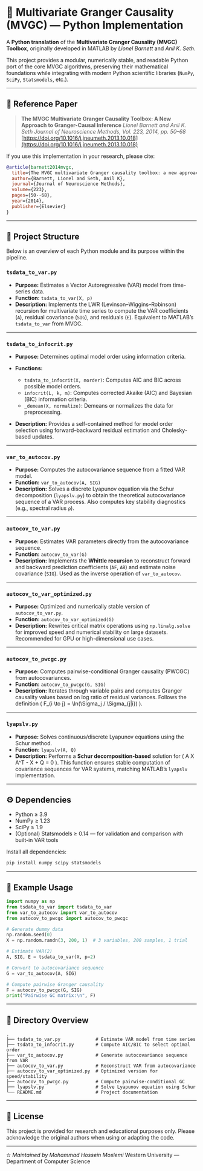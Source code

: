 <!-- # Granger-Causality

Python implementation of the **Multivariate Granger Causality (MVGC) Toolbox**.

This project provides a Python translation of the original MATLAB toolbox introduced in the following paper:

> **The MVGC Multivariate Granger Causality Toolbox: A New Approach to Granger-Causal Inference**  
> *Lionel Barnett and Anil K. Seth*  
> *Journal of Neuroscience Methods, Vol. 223, 2014, pp. 50–68*  
> [https://doi.org/10.1016/j.jneumeth.2013.10.018](https://doi.org/10.1016/j.jneumeth.2013.10.018)

### Reference
If you use this implementation in your research, please cite:
```bibtex
@article{barnett2014mvgc,
  title   = {The MVGC multivariate Granger causality toolbox: a new approach to Granger-causal inference},
  author  = {Barnett, Lionel and Seth, Anil K},
  journal = {Journal of Neuroscience Methods},
  volume  = {223},
  pages   = {50--68},
  year    = {2014},
  publisher = {Elsevier}
}
```

### Notes
- The original MATLAB version can be found on [Lionel Barnett’s website](https://users.sussex.ac.uk/~lionelb/).
- This Python version aims to preserve the core logic and functionality while improving readability and integration with modern scientific Python libraries (`numpy`, `scipy`, `statsmodels`, etc.). -->



# 🧠 Multivariate Granger Causality (MVGC) — Python Implementation

A **Python translation** of the **Multivariate Granger Causality (MVGC) Toolbox**, originally developed in MATLAB by *Lionel Barnett* and *Anil K. Seth*.

This project provides a modular, numerically stable, and readable Python port of the core MVGC algorithms, preserving their mathematical foundations while integrating with modern Python scientific libraries (`NumPy`, `SciPy`, `Statsmodels`, etc.).

---

## 📘 Reference Paper

> **The MVGC Multivariate Granger Causality Toolbox: A New Approach to Granger-Causal Inference**
> *Lionel Barnett and Anil K. Seth*
> *Journal of Neuroscience Methods, Vol. 223, 2014, pp. 50–68*
> [https://doi.org/10.1016/j.jneumeth.2013.10.018](https://doi.org/10.1016/j.jneumeth.2013.10.018)

If you use this implementation in your research, please cite:

```bibtex
@article{barnett2014mvgc,
  title={The MVGC multivariate Granger causality toolbox: a new approach to Granger-causal inference},
  author={Barnett, Lionel and Seth, Anil K},
  journal={Journal of Neuroscience Methods},
  volume={223},
  pages={50--68},
  year={2014},
  publisher={Elsevier}
}
```

---

## 🧩 Project Structure

Below is an overview of each Python module and its purpose within the pipeline.

### `tsdata_to_var.py`

* **Purpose:** Estimates a Vector Autoregressive (VAR) model from time-series data.
* **Function:** `tsdata_to_var(X, p)`
* **Description:**
  Implements the LWR (Levinson–Wiggins–Robinson) recursion for multivariate time series to compute the VAR coefficients (`A`), residual covariance (`SIG`), and residuals (`E`).
  Equivalent to MATLAB’s `tsdata_to_var` from MVGC.

---

### `tsdata_to_infocrit.py`

* **Purpose:** Determines optimal model order using information criteria.
* **Functions:**

  * `tsdata_to_infocrit(X, morder)`: Computes AIC and BIC across possible model orders.
  * `infocrit(L, k, m)`: Computes corrected Akaike (AIC) and Bayesian (BIC) information criteria.
  * `_demean(X, normalize)`: Demeans or normalizes the data for preprocessing.
* **Description:**
  Provides a self-contained method for model order selection using forward–backward residual estimation and Cholesky-based updates.

---

### `var_to_autocov.py`

* **Purpose:** Computes the autocovariance sequence from a fitted VAR model.
* **Function:** `var_to_autocov(A, SIG)`
* **Description:**
  Solves a discrete Lyapunov equation via the Schur decomposition (`lyapslv.py`) to obtain the theoretical autocovariance sequence of a VAR process. Also computes key stability diagnostics (e.g., spectral radius `ρ`).

---

### `autocov_to_var.py`

* **Purpose:** Estimates VAR parameters directly from the autocovariance sequence.
* **Function:** `autocov_to_var(G)`
* **Description:**
  Implements the **Whittle recursion** to reconstruct forward and backward prediction coefficients (`AF`, `AB`) and estimate noise covariance (`SIG`).
  Used as the inverse operation of `var_to_autocov`.

---

### `autocov_to_var_optimized.py`

* **Purpose:** Optimized and numerically stable version of `autocov_to_var.py`.
* **Function:** `autocov_to_var_optimized(G)`
* **Description:**
  Rewrites critical matrix operations using `np.linalg.solve` for improved speed and numerical stability on large datasets.
  Recommended for GPU or high-dimensional use cases.

---

### `autocov_to_pwcgc.py`

* **Purpose:** Computes pairwise-conditional Granger causality (PWCGC) from autocovariances.
* **Function:** `autocov_to_pwcgc(G, SIG)`
* **Description:**
  Iterates through variable pairs and computes Granger causality values based on log ratio of residual variances.
  Follows the definition ( F_{i \to j} = \ln(\Sigma_j / \Sigma_{j|i}) ).

---

### `lyapslv.py`

* **Purpose:** Solves continuous/discrete Lyapunov equations using the Schur method.
* **Function:** `lyapslv(A, Q)`
* **Description:**
  Performs a **Schur decomposition-based** solution for ( A X A^T - X + Q = 0 ).
  This function ensures stable computation of covariance sequences for VAR systems, matching MATLAB’s `lyapslv` implementation.

---

## ⚙️ Dependencies

* Python ≥ 3.9
* NumPy ≥ 1.23
* SciPy ≥ 1.9
* (Optional) Statsmodels ≥ 0.14 — for validation and comparison with built-in VAR tools

Install all dependencies:

```bash
pip install numpy scipy statsmodels
```

---

## 🧪 Example Usage

```python
import numpy as np
from tsdata_to_var import tsdata_to_var
from var_to_autocov import var_to_autocov
from autocov_to_pwcgc import autocov_to_pwcgc

# Generate dummy data
np.random.seed(0)
X = np.random.randn(3, 200, 1)  # 3 variables, 200 samples, 1 trial

# Estimate VAR(2)
A, SIG, E = tsdata_to_var(X, p=2)

# Convert to autocovariance sequence
G = var_to_autocov(A, SIG)

# Compute pairwise Granger causality
F = autocov_to_pwcgc(G, SIG)
print("Pairwise GC matrix:\n", F)
```

---

## 📁 Directory Overview

```
.
├── tsdata_to_var.py             # Estimate VAR model from time series
├── tsdata_to_infocrit.py        # Compute AIC/BIC to select optimal order
├── var_to_autocov.py            # Generate autocovariance sequence from VAR
├── autocov_to_var.py            # Reconstruct VAR from autocovariance
├── autocov_to_var_optimized.py  # Optimized version for speed/stability
├── autocov_to_pwcgc.py          # Compute pairwise-conditional GC
├── lyapslv.py                   # Solve Lyapunov equation using Schur
└── README.md                    # Project documentation
```

---

## 📜 License

This project is provided for research and educational purposes only.
Please acknowledge the original authors when using or adapting the code.

---

✫️ *Maintained by Mohammad Hossein Moslemi*
Western University — Department of Computer Science
